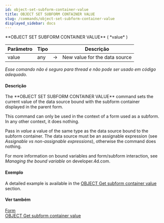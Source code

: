 ```yaml
---
id: object-set-subform-container-value
title: OBJECT SET SUBFORM CONTAINER VALUE
slug: /commands/object-set-subform-container-value
displayed_sidebar: docs
---
```


<!--REF #_command_.OBJECT SET SUBFORM CONTAINER VALUE.Syntax-->**OBJECT SET SUBFORM CONTAINER VALUE** ( *value* )<!-- END REF-->
<!--REF #_command_.OBJECT SET SUBFORM CONTAINER VALUE.Params-->
| Parâmetro | Tipo |  | Descrição |
| --- | --- | --- | --- |
| value | any | &#8594;  | New value for the data source |

<!-- END REF-->

*Esse comando não é seguro para thread e não pode ser usado em código adequado.*


#### Descrição 

<!--REF #_command_.OBJECT SET SUBFORM CONTAINER VALUE.Summary-->The **OBJECT SET SUBFORM CONTAINER VALUE** command sets the current value of the data source bound with the subform container displayed in the parent form.<!-- END REF-->

This command can only be used in the context of a form used as a subform. In any other context, it does nothing.

Pass in *value* a value of the same type as the data source bound to the subform container. The data source must be an assignable expression (see *Assignable vs non-assignable expressions*), otherwise the command does nothing. 

For more information on bound variables and form/subform interaction, see *Managing the bound variable* on developer.4d.com.

#### Exemplo 

A detailed example is available in the [OBJECT Get subform container value](object-get-subform-container-value.md) section.

#### Ver também 

[Form](../commands/form.md)  
[OBJECT Get subform container value](object-get-subform-container-value.md)  